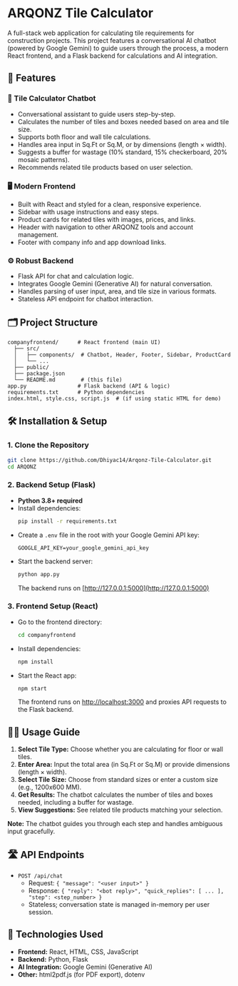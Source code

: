 # ARQONZ Tile Calculator

A full-stack web application for calculating tile requirements for construction projects. This project features a conversational AI chatbot (powered by Google Gemini) to guide users through the process, a modern React frontend, and a Flask backend for calculations and AI integration.


## 🚀 Features

### 🧮 Tile Calculator Chatbot
- Conversational assistant to guide users step-by-step.
- Calculates the number of tiles and boxes needed based on area and tile size.
- Supports both floor and wall tile calculations.
- Handles area input in Sq.Ft or Sq.M, or by dimensions (length × width).
- Suggests a buffer for wastage (10% standard, 15% checkerboard, 20% mosaic patterns).
- Recommends related tile products based on user selection.

### 🖥️ Modern Frontend
- Built with React and styled for a clean, responsive experience.
- Sidebar with usage instructions and easy steps.
- Product cards for related tiles with images, prices, and links.
- Header with navigation to other ARQONZ tools and account management.
- Footer with company info and app download links.

### ⚙️ Robust Backend
- Flask API for chat and calculation logic.
- Integrates Google Gemini (Generative AI) for natural conversation.
- Handles parsing of user input, area, and tile size in various formats.
- Stateless API endpoint for chatbot interaction.


## 🗂️ Project Structure

```
companyfrontend/      # React frontend (main UI)
  ├── src/
  │   ├── components/  # Chatbot, Header, Footer, Sidebar, ProductCard
  │   └── ...
  ├── public/
  ├── package.json
  └── README.md        # (this file)
app.py                # Flask backend (API & logic)
requirements.txt      # Python dependencies
index.html, style.css, script.js  # (if using static HTML for demo)
```


## 🛠️ Installation & Setup

### 1. Clone the Repository
```bash
git clone https://github.com/Dhiyac14/Arqonz-Tile-Calculator.git
cd ARQONZ
```

### 2. Backend Setup (Flask)
- **Python 3.8+ required**
- Install dependencies:
  ```bash
  pip install -r requirements.txt
  ```
- Create a `.env` file in the root with your Google Gemini API key:
  ```env
  GOOGLE_API_KEY=your_google_gemini_api_key
  ```
- Start the backend server:
  ```bash
  python app.py
  ```
  The backend runs on [http://127.0.0.1:5000](http://127.0.0.1:5000)

### 3. Frontend Setup (React)
- Go to the frontend directory:
  ```bash
  cd companyfrontend
  ```
- Install dependencies:
  ```bash
  npm install
  ```
- Start the React app:
  ```bash
  npm start
  ```
  The frontend runs on [http://localhost:3000](http://localhost:3000) and proxies API requests to the Flask backend.


## 🧑‍💻 Usage Guide

1. **Select Tile Type:** Choose whether you are calculating for floor or wall tiles.
2. **Enter Area:** Input the total area (in Sq.Ft or Sq.M) or provide dimensions (length × width).
3. **Select Tile Size:** Choose from standard sizes or enter a custom size (e.g., 1200x600 MM).
4. **Get Results:** The chatbot calculates the number of tiles and boxes needed, including a buffer for wastage.
5. **View Suggestions:** See related tile products matching your selection.

**Note:** The chatbot guides you through each step and handles ambiguous input gracefully.


## 🛣️ API Endpoints

- `POST /api/chat`  
  - Request: `{ "message": "<user input>" }`
  - Response: `{ "reply": "<bot reply>", "quick_replies": [ ... ], "step": <step_number> }`
  - Stateless; conversation state is managed in-memory per user session.


## 🧰 Technologies Used

- **Frontend:** React, HTML, CSS, JavaScript
- **Backend:** Python, Flask
- **AI Integration:** Google Gemini (Generative AI)
- **Other:** html2pdf.js (for PDF export), dotenv




